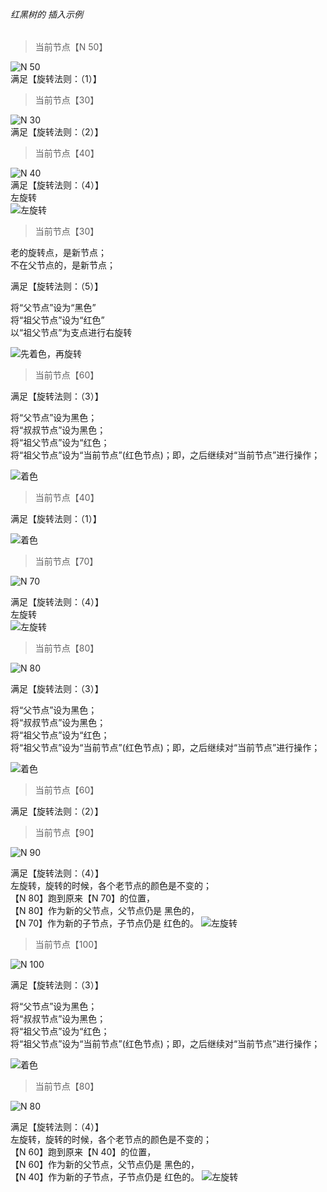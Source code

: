 ###### 红黑树的 插入示例

> 当前节点【N  50】

![N  50](../image_files/RBT_001.png)  
满足【旋转法则：（1）】

> 当前节点【30】

![N  30](../image_files/RBT_002.png)  
满足【旋转法则：（2）】

> 当前节点【40】

![N  40](../image_files/RBT_003.png)  
满足【旋转法则：（4）】  
左旋转  
![左旋转](../image_files/RBT_004.png)  

> 当前节点【30】

老的旋转点，是新节点；  
不在父节点的，是新节点；  

满足【旋转法则：（5）】  

将“父节点”设为“黑色”  
将“祖父节点”设为“红色”  
以“祖父节点”为支点进行右旋转  

![先着色，再旋转](../image_files/RBT_005.png)  


> 当前节点【60】

满足【旋转法则：（3）】  

将“父节点”设为黑色；  
将“叔叔节点”设为黑色；  
将“祖父节点”设为“红色；  
将“祖父节点”设为“当前节点”(红色节点)；即，之后继续对“当前节点”进行操作；  

![着色](../image_files/RBT_006.png)  


> 当前节点【40】

满足【旋转法则：（1）】  

![着色](../image_files/RBT_007.png)    

> 当前节点【70】

![N  70](../image_files/RBT_008.png)  

满足【旋转法则：（4）】  
左旋转  
![左旋转](../image_files/RBT_009.png)  

> 当前节点【80】

![N  80](../image_files/RBT_010.png)  


满足【旋转法则：（3）】  

将“父节点”设为黑色；  
将“叔叔节点”设为黑色；  
将“祖父节点”设为“红色；  
将“祖父节点”设为“当前节点”(红色节点)；即，之后继续对“当前节点”进行操作；  

![着色](../image_files/RBT_011.png)  

> 当前节点【60】  

满足【旋转法则：（2）】  

> 当前节点【90】    

![N  90](../image_files/RBT_012.png)    

满足【旋转法则：（4）】  
左旋转，旋转的时候，各个老节点的颜色是不变的；  
【N  80】跑到原来【N  70】的位置，  
【N  80】作为新的父节点，父节点仍是 黑色的，  
【N  70】作为新的子节点，子节点仍是 红色的。
![左旋转](../image_files/RBT_013.png)    


> 当前节点【100】    

![N  100](../image_files/RBT_014.png)    


满足【旋转法则：（3）】  

将“父节点”设为黑色；  
将“叔叔节点”设为黑色；  
将“祖父节点”设为“红色；  
将“祖父节点”设为“当前节点”(红色节点)；即，之后继续对“当前节点”进行操作；  

![着色](../image_files/RBT_015.png)    

> 当前节点【80】    

![N  80](../image_files/RBT_015.png)      

满足【旋转法则：（4）】  
左旋转，旋转的时候，各个老节点的颜色是不变的；  
【N  60】跑到原来【N  40】的位置，  
【N  60】作为新的父节点，父节点仍是 黑色的，  
【N  40】作为新的子节点，子节点仍是 红色的。
![左旋转](../image_files/RBT_016.png)    



